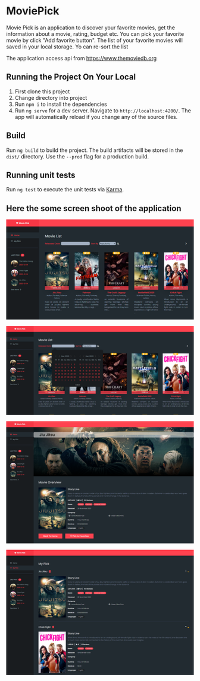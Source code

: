 # MoviePick

Movie Pick is an application to discover your favorite movies, get the information about a movie, rating, budget etc. You can pick your favorite movie by click "Add favorite button". The list of your favorite movies will saved in your local storage. Yo can re-sort the list

The application access api from  https://www.themoviedb.org

## Running the Project On Your Local

1. First clone this project
2. Change directory into project
3. Run `npm i` to install the dependencies
4. Run `ng serve` for a dev server. Navigate to `http://localhost:4200/`. The app will automatically reload if you change any of the source files.

## Build

Run `ng build` to build the project. The build artifacts will be stored in the `dist/` directory. Use the `--prod` flag for a production build.

## Running unit tests

Run `ng test` to execute the unit tests via [Karma](https://karma-runner.github.io).

## Here the some screen shoot of the application

![alt text](https://github.com/witarsana/movie-pick/blob/master/image-4.png)

![alt text](https://github.com/witarsana/movie-pick/blob/master/image-1.png)

![alt text](https://github.com/witarsana/movie-pick/blob/master/image-2.png)

![alt text](https://github.com/witarsana/movie-pick/blob/master/image-3.png)



